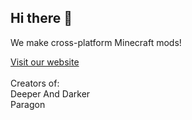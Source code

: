 ## Hi there 👋
We make cross-platform Minecraft mods!<br/>

[Visit our website](https://kyanitemods.dev/) <br/><br/>
Creators of:<br/>
Deeper And Darker<br/>
Paragon<br/>
